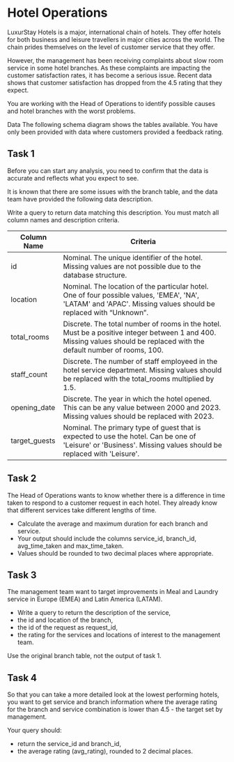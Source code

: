 # **Hotel Operations**
LuxurStay Hotels is a major, international chain of hotels. They offer hotels for both business and leisure travellers in major cities across the world. The chain prides themselves on the level of customer service that they offer.

However, the management has been receiving complaints about slow room service in some hotel branches. As these complaints are impacting the customer satisfaction rates, it has become a serious issue. Recent data shows that customer satisfaction has dropped from the 4.5 rating that they expect.

You are working with the Head of Operations to identify possible causes and hotel branches with the worst problems.

Data
The following schema diagram shows the tables available. You have only been provided with data where customers provided a feedback rating.

## Task 1
Before you can start any analysis, you need to confirm that the data is accurate and reflects what you expect to see.

It is known that there are some issues with the branch table, and the data team have provided the following data description.

Write a query to return data matching this description. You must match all column names and description criteria.

| Column Name | Criteria                                                |
|-------------|---------------------------------------------------------|
|id|	Nominal. The unique identifier of the hotel. Missing values are not possible due to the database structure.|
| location	| Nominal. The location of the particular hotel. One of four possible values, 'EMEA', 'NA', 'LATAM' and 'APAC'. Missing values should be replaced with “Unknown”.
| total_rooms	| Discrete. The total number of rooms in the hotel. Must be a positive integer between 1 and 400. Missing values should be replaced with the default number of rooms, 100.|
| staff_count |	Discrete. The number of staff employeed in the hotel service department. Missing values should be replaced with the total_rooms multiplied by 1.5.|
| opening_date	| Discrete. The year in which the hotel opened. This can be any value between 2000 and 2023. Missing values should be replaced with 2023.|
|target_guests	|Nominal. The primary type of guest that is expected to use the hotel. Can be one of 'Leisure' or 'Business'. Missing values should be replaced with 'Leisure'.|


## Task 2
The Head of Operations wants to know whether there is a difference in time taken to respond to a customer request in each hotel. They already know that different services take different lengths of time.

- Calculate the average and maximum duration for each branch and service.
- Your output should include the columns service_id, branch_id, avg_time_taken and max_time_taken.
- Values should be rounded to two decimal places where appropriate.

## Task 3
The management team want to target improvements in Meal and Laundry service in Europe (EMEA) and Latin America (LATAM).

- Write a query to return the description of the service,
- the id and location of the branch,
- the id of the request as request_id,
- the rating for the services and locations of interest to the management team.

Use the original branch table, not the output of task 1.

## Task 4
So that you can take a more detailed look at the lowest performing hotels, you want to get service and branch information where the average rating for the branch and service combination is lower than 4.5 - the target set by management.

Your query should: 
- return the service_id and branch_id,
- the average rating (avg_rating), rounded to 2 decimal places.
